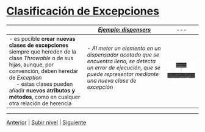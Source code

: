 # [Clasificación de Excepciones](README.md)


|  | [*Ejemplo: dispensers*](https://github.com/USantaTecla-tech-java/src/tree/main/src/main/java/es/usantatecla/aX_dispensers/a7_exceptions) |--- |
| --- | --- |--- |
|- es pocible **crear nuevas clases de excepciones** siempre que hereden de la clase *Throwable* o de sus hijas, aunque, por convención, deben heredar de *Exception* <br> &nbsp;&nbsp;&nbsp;&nbsp;&nbsp;- estas clases pueden añadir **nuevos atributos y métodos**, como en cualquer otra relación de herencia | - *Al meter un elemento en un dispensador acotado que se encuentra lleno, se detecta un error de ejecución, que se puede representar mediante una nueva clase de excepción* <br><br>  | ![Exception](/images/Exception.svg)|


---


[Anterior](../u4polymorphicExceptions/README.md) | [Subir nivel](../README.md) | [Siguiente](../u6streams/README.md)
